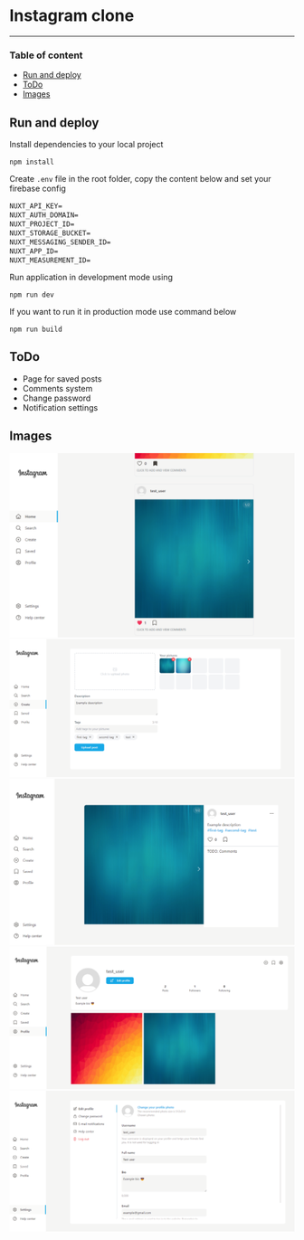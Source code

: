 # Instagram clone
---
### Table of content
- [Run and deploy](#run-and-deploy)
- [ToDo](#todo)
- [Images](#images)

## Run and deploy
Install dependencies to your local project
```
npm install
```
Create `.env` file in the root folder, copy the content below and set your firebase config
```
NUXT_API_KEY=
NUXT_AUTH_DOMAIN=
NUXT_PROJECT_ID=
NUXT_STORAGE_BUCKET=
NUXT_MESSAGING_SENDER_ID=
NUXT_APP_ID=
NUXT_MEASUREMENT_ID=
```
Run application in development mode using
```
npm run dev
```
If you want to run it in production mode use command below
```
npm run build
```
## ToDo
- Page for saved posts
- Comments system
- Change password
- Notification settings
## Images
![Home page](./img/home-page.png)
![Post creation page](./img/post-creation.png)
![Post page](./img/post-page.png)
![Profile page](./img/profile-page.png)
![Settings page](./img/settings-page.png)